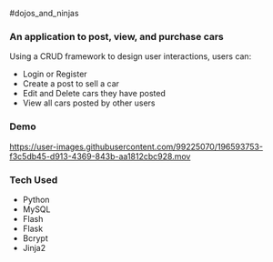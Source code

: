 #dojos_and_ninjas

<h3>An application to post, view, and purchase cars</h3>
  
<p>Using a CRUD framework to design user interactions, users can:
  
  <ul>
    <li>Login or Register
    <li>Create a post to sell a car
    <li>Edit and Delete cars they have posted
    <li>View all cars posted by other users
  </ul>
  
<h3>Demo</h3>

https://user-images.githubusercontent.com/99225070/196593753-f3c5db45-d913-4369-843b-aa1812cbc928.mov


<h3>Tech Used</h3>

  <ul>
    <li>Python
    <li>MySQL
    <li>Flash
    <li>Flask
    <li>Bcrypt
    <li>Jinja2
  </ul>
